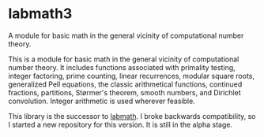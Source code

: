 # labmath3
A module for basic math in the general vicinity of computational number theory.

This is a module for basic math in the general vicinity of computational number theory. It includes functions associated with primality testing, integer factoring, prime counting, linear recurrences, modular square roots, generalized Pell equations, the classic arithmetical functions, continued fractions, partitions, Størmer's theorem, smooth numbers, and Dirichlet convolution. Integer arithmetic is used wherever feasible.

This library is the successor to [labmath](https://github.com/lucasaugustus/labmath).  I broke backwards compatibility, so I started a new repository for this version.  It is still in the alpha stage.
